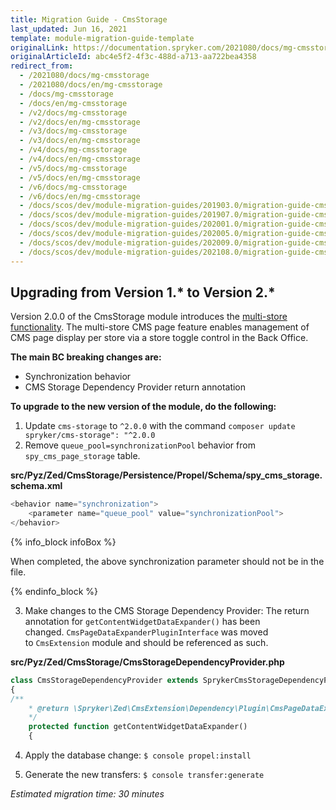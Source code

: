 ```yaml
---
title: Migration Guide - CmsStorage
last_updated: Jun 16, 2021
template: module-migration-guide-template
originalLink: https://documentation.spryker.com/2021080/docs/mg-cmsstorage
originalArticleId: abc4e5f2-4f3c-488d-a713-aa722bea4358
redirect_from:
  - /2021080/docs/mg-cmsstorage
  - /2021080/docs/en/mg-cmsstorage
  - /docs/mg-cmsstorage
  - /docs/en/mg-cmsstorage
  - /v2/docs/mg-cmsstorage
  - /v2/docs/en/mg-cmsstorage
  - /v3/docs/mg-cmsstorage
  - /v3/docs/en/mg-cmsstorage
  - /v4/docs/mg-cmsstorage
  - /v4/docs/en/mg-cmsstorage
  - /v5/docs/mg-cmsstorage
  - /v5/docs/en/mg-cmsstorage
  - /v6/docs/mg-cmsstorage
  - /v6/docs/en/mg-cmsstorage
  - /docs/scos/dev/module-migration-guides/201903.0/migration-guide-cmsstorage.html
  - /docs/scos/dev/module-migration-guides/201907.0/migration-guide-cmsstorage.html
  - /docs/scos/dev/module-migration-guides/202001.0/migration-guide-cmsstorage.html
  - /docs/scos/dev/module-migration-guides/202005.0/migration-guide-cmsstorage.html
  - /docs/scos/dev/module-migration-guides/202009.0/migration-guide-cmsstorage.html
  - /docs/scos/dev/module-migration-guides/202108.0/migration-guide-cmsstorage.html
---
```


## Upgrading from Version 1.* to Version 2.*

Version 2.0.0 of the CmsStorage module introduces the [multi-store functionality](/docs/scos/user/features/{{site.version}}/cms-feature-overview/cms-pages-overview.html). The multi-store CMS page feature enables management of CMS page display per store via a store toggle control in the Back Office.

**The main BC breaking changes are:**
* Synchronization behavior
* CMS Storage Dependency Provider return annotation

**To upgrade to the new version of the module, do the following:**
1. Update `cms-storage` to `^2.0.0` with the command `composer update spryker/cms-storage": "^2.0.0`
2. Remove `queue_pool=synchronizationPool` behavior from `spy_cms_page_storage` table.

**src/Pyz/Zed/CmsStorage/Persistence/Propel/Schema/spy_cms_storage.schema.xml**

```php
<behavior name="synchronization">
	<parameter name="queue_pool" value="synchronizationPool">
</behavior>
```

{% info_block infoBox %}

When completed, the above synchronization parameter should not be in the file.

{% endinfo_block %}

3. Make changes to the CMS Storage Dependency Provider:
The return annotation for `getContentWidgetDataExpander()` has been changed. `CmsPageDataExpanderPluginInterface` was moved to `CmsExtension` module and should be referenced as such.

**src/Pyz/Zed/CmsStorage/CmsStorageDependencyProvider.php**

```php
class CmsStorageDependencyProvider extends SprykerCmsStorageDependencyProvider
{
/**
	* @return \Spryker\Zed\CmsExtension\Dependency\Plugin\CmsPageDataExpanderPluginInterface[]
	*/
	protected function getContentWidgetDataExpander()
	{
```

4. Apply the database change:
`$ console propel:install`

5. Generate the new transfers:
`$ console transfer:generate`

_Estimated migration time: 30 minutes_

